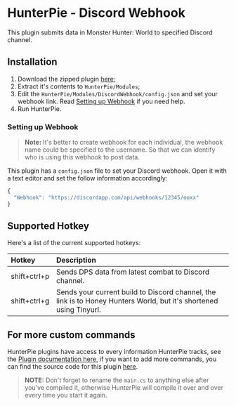 # HunterPie - Discord Webhook

This plugin submits data in Monster Hunter: World to specified Discord channel.

## Installation

1. Download the zipped plugin [here](https://cdn.discordapp.com/attachments/652762250746265600/754689770507993148/DiscordWebhook.zip);
2. Extract it's contents to `HunterPie/Modules`;
3. Edit the `HunterPie/Modules/DiscordWebhook/config.json` and set your webhook link. Read [Setting up Webhook](#Setting-up-Webhook) if you need help.
4. Run HunterPie.

### Setting up Webhook

> **Note:** It's better to create webhook for each individual, the webhook name could be specified to the username. So that we can identify who is using this webhook to post data.

This plugin has a `config.json` file to set your Discord webhook. Open it with a text editor and set the follow information accordingly:

```js
{
  "Webhook": "https://discordapp.com/api/webhooks/12345/ooxx"          // This is your Discord webhook link
}
```

## Supported Hotkey

Here's a list of the current supported hotkeys:

Hotkey | Description
:-----------|:--------------------------
shift+ctrl+p | Sends DPS data from latest combat to Discord channel.
shift+ctrl+g | Sends your current build to Discord channel, the link is to Honey Hunters World, but it's shortened using Tinyurl.

## For more custom commands

HunterPie plugins have access to every information HunterPie tracks, see the [Plugin documentation here](https://docs.hunterpie.me/?p=Plugins/plugins.md), if you want to add more commands, you can find the source code for this plugin [here](https://github.com/acelan/HunterPie.Plugins/blob/master/DiscordWebhook/main.cs).

> **NOTE:** Don't forget to rename the `main.cs` to anything else after you've compiled it, otherwise HunterPie will compile it over and over every time you start it again.
